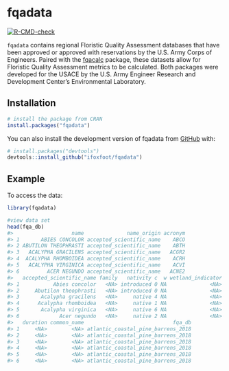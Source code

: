 
<!-- README.md is generated from README.Rmd. Please edit that file -->

# fqadata

<!-- badges: start -->

[![R-CMD-check](https://github.com/ifoxfoot/fqadata/workflows/R-CMD-check/badge.svg)](https://github.com/ifoxfoot/fqadata/workflows/R-CMD-check)
<!-- badges: end -->

`fqadata` contains regional Floristic Quality Assessment databases that
have been approved or approved with reservations by the U.S. Army Corps
of Engineers. Paired with the
[fqacalc](https://github.com/ifoxfoot/fqacalc) package, these datasets
allow for Floristic Quality Assessment metrics to be calculated. Both
packages were developed for the USACE by the U.S. Army Engineer Research
and Development Center’s Environmental Laboratory.

## Installation

``` r
# install the package from CRAN
install.packages("fqadata")
```

You can also install the development version of fqadata from
[GitHub](https://github.com/) with:

``` r
# install.packages("devtools")
devtools::install_github("ifoxfoot/fqadata")
```

## Example

To access the data:

``` r
library(fqadata)

#view data set
head(fqa_db)
#>                   name              name_origin acronym
#> 1       ABIES CONCOLOR accepted_scientific_name    ABCO
#> 2 ABUTILON THEOPHRASTI accepted_scientific_name    ABTH
#> 3   ACALYPHA GRACILENS accepted_scientific_name   ACGR2
#> 4  ACALYPHA RHOMBOIDEA accepted_scientific_name    ACRH
#> 5   ACALYPHA VIRGINICA accepted_scientific_name    ACVI
#> 6         ACER NEGUNDO accepted_scientific_name   ACNE2
#>   accepted_scientific_name family   nativity c  w wetland_indicator physiognomy
#> 1           Abies concolor   <NA> introduced 0 NA              <NA>        <NA>
#> 2     Abutilon theophrasti   <NA> introduced 0 NA              <NA>        <NA>
#> 3       Acalypha gracilens   <NA>     native 4 NA              <NA>        <NA>
#> 4      Acalypha rhomboidea   <NA>     native 1 NA              <NA>        <NA>
#> 5       Acalypha virginica   <NA>     native 6 NA              <NA>        <NA>
#> 6             Acer negundo   <NA>     native 2 NA              <NA>        <NA>
#>   duration common_name                             fqa_db
#> 1     <NA>        <NA> atlantic_coastal_pine_barrens_2018
#> 2     <NA>        <NA> atlantic_coastal_pine_barrens_2018
#> 3     <NA>        <NA> atlantic_coastal_pine_barrens_2018
#> 4     <NA>        <NA> atlantic_coastal_pine_barrens_2018
#> 5     <NA>        <NA> atlantic_coastal_pine_barrens_2018
#> 6     <NA>        <NA> atlantic_coastal_pine_barrens_2018
```
